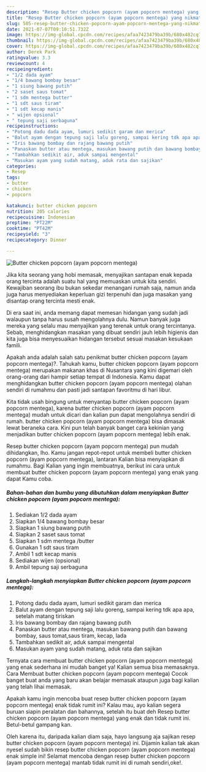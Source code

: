 ```yaml
---
description: "Resep Butter chicken popcorn (ayam popcorn mentega) yang nikmat Untuk Jualan"
title: "Resep Butter chicken popcorn (ayam popcorn mentega) yang nikmat Untuk Jualan"
slug: 505-resep-butter-chicken-popcorn-ayam-popcorn-mentega-yang-nikmat-untuk-jualan
date: 2021-07-07T09:10:51.732Z
image: https://img-global.cpcdn.com/recipes/afaa7423479ba39b/680x482cq70/butter-chicken-popcorn-ayam-popcorn-mentega-foto-resep-utama.jpg
thumbnail: https://img-global.cpcdn.com/recipes/afaa7423479ba39b/680x482cq70/butter-chicken-popcorn-ayam-popcorn-mentega-foto-resep-utama.jpg
cover: https://img-global.cpcdn.com/recipes/afaa7423479ba39b/680x482cq70/butter-chicken-popcorn-ayam-popcorn-mentega-foto-resep-utama.jpg
author: Derek Park
ratingvalue: 3.3
reviewcount: 4
recipeingredient:
- "1/2 dada ayam"
- "1/4 bawang bombay besar"
- "1 siung bawang putih"
- "2 saset saus tomat"
- "1 sdm mentega butter"
- "1 sdt saus tiram"
- "1 sdt kecap manis"
- " wijen opsional"
- " tepung saji serbaguna"
recipeinstructions:
- "Potong dadu dada ayam, lumuri sedikit garam dan merica"
- "Balut ayam dengan tepung saji lalu goreng, sampai kering tdk apa apa, setelah matang tiriskan"
- "Iris bawang bombay dan rajang bawang putih"
- "Panaskan butter atau mentega, masukan bawang putih dan bawang bombay, saus tomat,saus tiram, kecap, lada"
- "Tambahkan sedikit air, aduk sampai mengental"
- "Masukan ayam yang sudah matang, aduk rata dan sajikan"
categories:
- Resep
tags:
- butter
- chicken
- popcorn

katakunci: butter chicken popcorn 
nutrition: 205 calories
recipecuisine: Indonesian
preptime: "PT22M"
cooktime: "PT42M"
recipeyield: "3"
recipecategory: Dinner

---
```



![Butter chicken popcorn (ayam popcorn mentega)](https://img-global.cpcdn.com/recipes/afaa7423479ba39b/680x482cq70/butter-chicken-popcorn-ayam-popcorn-mentega-foto-resep-utama.jpg)

Jika kita seorang yang hobi memasak, menyajikan santapan enak kepada orang tercinta adalah suatu hal yang memuaskan untuk kita sendiri. Kewajiban seorang ibu bukan sekedar menangani rumah saja, namun anda juga harus menyediakan keperluan gizi terpenuhi dan juga masakan yang disantap orang tercinta mesti enak.

Di era  saat ini, anda memang dapat memesan hidangan yang sudah jadi walaupun tanpa harus susah mengolahnya dulu. Namun banyak juga mereka yang selalu mau menyajikan yang terenak untuk orang tercintanya. Sebab, menghidangkan masakan yang dibuat sendiri jauh lebih higienis dan kita juga bisa menyesuaikan hidangan tersebut sesuai masakan kesukaan famili. 



Apakah anda adalah salah satu penikmat butter chicken popcorn (ayam popcorn mentega)?. Tahukah kamu, butter chicken popcorn (ayam popcorn mentega) merupakan makanan khas di Nusantara yang kini digemari oleh orang-orang dari hampir setiap tempat di Indonesia. Kamu dapat menghidangkan butter chicken popcorn (ayam popcorn mentega) olahan sendiri di rumahmu dan pasti jadi santapan favoritmu di hari libur.

Kita tidak usah bingung untuk menyantap butter chicken popcorn (ayam popcorn mentega), karena butter chicken popcorn (ayam popcorn mentega) mudah untuk dicari dan kalian pun dapat mengolahnya sendiri di rumah. butter chicken popcorn (ayam popcorn mentega) bisa dimasak lewat beraneka cara. Kini pun telah banyak banget cara kekinian yang menjadikan butter chicken popcorn (ayam popcorn mentega) lebih enak.

Resep butter chicken popcorn (ayam popcorn mentega) pun mudah dihidangkan, lho. Kamu jangan repot-repot untuk membeli butter chicken popcorn (ayam popcorn mentega), lantaran Kalian bisa menyiapkan di rumahmu. Bagi Kalian yang ingin membuatnya, berikut ini cara untuk membuat butter chicken popcorn (ayam popcorn mentega) yang enak yang dapat Kamu coba.

<!--inarticleads1-->

##### Bahan-bahan dan bumbu yang dibutuhkan dalam menyiapkan Butter chicken popcorn (ayam popcorn mentega):

1. Sediakan 1/2 dada ayam
1. Siapkan 1/4 bawang bombay besar
1. Siapkan 1 siung bawang putih
1. Siapkan 2 saset saus tomat
1. Siapkan 1 sdm mentega /butter
1. Gunakan 1 sdt saus tiram
1. Ambil 1 sdt kecap manis
1. Sediakan  wijen (opsional)
1. Ambil  tepung saji serbaguna




<!--inarticleads2-->

##### Langkah-langkah menyiapkan Butter chicken popcorn (ayam popcorn mentega):

1. Potong dadu dada ayam, lumuri sedikit garam dan merica
1. Balut ayam dengan tepung saji lalu goreng, sampai kering tdk apa apa, setelah matang tiriskan
1. Iris bawang bombay dan rajang bawang putih
1. Panaskan butter atau mentega, masukan bawang putih dan bawang bombay, saus tomat,saus tiram, kecap, lada
1. Tambahkan sedikit air, aduk sampai mengental
1. Masukan ayam yang sudah matang, aduk rata dan sajikan




Ternyata cara membuat butter chicken popcorn (ayam popcorn mentega) yang enak sederhana ini mudah banget ya! Kalian semua bisa memasaknya. Cara Membuat butter chicken popcorn (ayam popcorn mentega) Cocok banget buat anda yang baru akan belajar memasak ataupun juga bagi kalian yang telah lihai memasak.

Apakah kamu ingin mencoba buat resep butter chicken popcorn (ayam popcorn mentega) enak tidak rumit ini? Kalau mau, ayo kalian segera buruan siapin peralatan dan bahannya, setelah itu buat deh Resep butter chicken popcorn (ayam popcorn mentega) yang enak dan tidak rumit ini. Betul-betul gampang kan. 

Oleh karena itu, daripada kalian diam saja, hayo langsung aja sajikan resep butter chicken popcorn (ayam popcorn mentega) ini. Dijamin kalian tak akan nyesel sudah bikin resep butter chicken popcorn (ayam popcorn mentega) enak simple ini! Selamat mencoba dengan resep butter chicken popcorn (ayam popcorn mentega) mantab tidak rumit ini di rumah sendiri,oke!.


